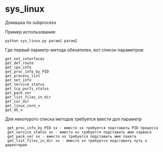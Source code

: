 # sys_linux
Домашка по subprocess

Пример использования:

    python sys_linux.py param1 param2
Где первый парметр-метода обязателен, вот список параметров:

    get_net_interfaces
    get_def_route
    get_cpu_info
    get_proc_info_by_PID
    get_process_list
    get_net_info
    get_service_status
    get_tcp_ports_status
    get_pack_ver
    get_list_files_in_dir
    get_cur_dir
    get_linux_core_v
    get_OS_v

Для некоторого списка методов требуется ввести доп параметр

     get_proc_info_by_PID xx - вместо хх требуется подставить PID процесса
     get_service_status xx - вместо хх требуется подставить имя сервиса
     get_pack_ver xx - вместо хх требуется подставить имя пакета
     get_list_files_in_dir xx - вместо хх требуется подставить путь к директории